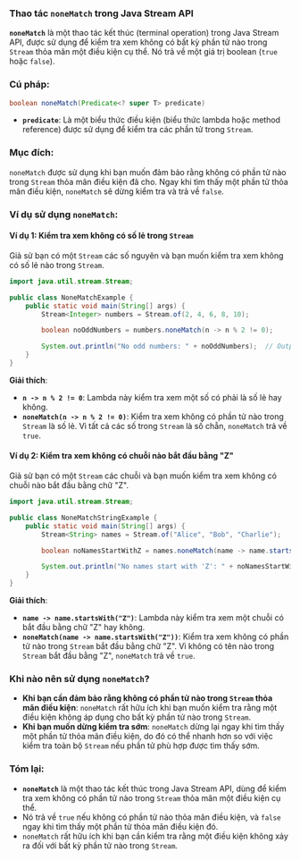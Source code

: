### Thao tác `noneMatch` trong Java Stream API

**`noneMatch`** là một thao tác kết thúc (terminal operation) trong Java Stream API, được sử dụng để kiểm tra xem không có bất kỳ phần tử nào trong `Stream` thỏa mãn một điều kiện cụ thể. Nó trả về một giá trị boolean (`true` hoặc `false`).

### Cú pháp:
```java
boolean noneMatch(Predicate<? super T> predicate)
```

- **`predicate`**: Là một biểu thức điều kiện (biểu thức lambda hoặc method reference) được sử dụng để kiểm tra các phần tử trong `Stream`.

### Mục đích:
`noneMatch` được sử dụng khi bạn muốn đảm bảo rằng không có phần tử nào trong `Stream` thỏa mãn điều kiện đã cho. Ngay khi tìm thấy một phần tử thỏa mãn điều kiện, `noneMatch` sẽ dừng kiểm tra và trả về `false`.

### Ví dụ sử dụng `noneMatch`:

#### Ví dụ 1: Kiểm tra xem không có số lẻ trong `Stream`
Giả sử bạn có một `Stream` các số nguyên và bạn muốn kiểm tra xem không có số lẻ nào trong `Stream`.

```java
import java.util.stream.Stream;

public class NoneMatchExample {
    public static void main(String[] args) {
        Stream<Integer> numbers = Stream.of(2, 4, 6, 8, 10);

        boolean noOddNumbers = numbers.noneMatch(n -> n % 2 != 0);

        System.out.println("No odd numbers: " + noOddNumbers);  // Output: No odd numbers: true
    }
}
```

**Giải thích**:
- **`n -> n % 2 != 0`**: Lambda này kiểm tra xem một số có phải là số lẻ hay không.
- **`noneMatch(n -> n % 2 != 0)`**: Kiểm tra xem không có phần tử nào trong `Stream` là số lẻ. Vì tất cả các số trong `Stream` là số chẵn, `noneMatch` trả về `true`.

#### Ví dụ 2: Kiểm tra xem không có chuỗi nào bắt đầu bằng "Z"
Giả sử bạn có một `Stream` các chuỗi và bạn muốn kiểm tra xem không có chuỗi nào bắt đầu bằng chữ "Z".

```java
import java.util.stream.Stream;

public class NoneMatchStringExample {
    public static void main(String[] args) {
        Stream<String> names = Stream.of("Alice", "Bob", "Charlie");

        boolean noNamesStartWithZ = names.noneMatch(name -> name.startsWith("Z"));

        System.out.println("No names start with 'Z': " + noNamesStartWithZ);  // Output: No names start with 'Z': true
    }
}
```

**Giải thích**:
- **`name -> name.startsWith("Z")`**: Lambda này kiểm tra xem một chuỗi có bắt đầu bằng chữ "Z" hay không.
- **`noneMatch(name -> name.startsWith("Z"))`**: Kiểm tra xem không có phần tử nào trong `Stream` bắt đầu bằng chữ "Z". Vì không có tên nào trong `Stream` bắt đầu bằng "Z", `noneMatch` trả về `true`.

### Khi nào nên sử dụng `noneMatch`?

- **Khi bạn cần đảm bảo rằng không có phần tử nào trong `Stream` thỏa mãn điều kiện**: `noneMatch` rất hữu ích khi bạn muốn kiểm tra rằng một điều kiện không áp dụng cho bất kỳ phần tử nào trong `Stream`.
- **Khi bạn muốn dừng kiểm tra sớm**: `noneMatch` dừng lại ngay khi tìm thấy một phần tử thỏa mãn điều kiện, do đó có thể nhanh hơn so với việc kiểm tra toàn bộ `Stream` nếu phần tử phù hợp được tìm thấy sớm.

### Tóm lại:
- **`noneMatch`** là một thao tác kết thúc trong Java Stream API, dùng để kiểm tra xem không có phần tử nào trong `Stream` thỏa mãn một điều kiện cụ thể.
- Nó trả về `true` nếu không có phần tử nào thỏa mãn điều kiện, và `false` ngay khi tìm thấy một phần tử thỏa mãn điều kiện đó.
- `noneMatch` rất hữu ích khi bạn cần kiểm tra rằng một điều kiện không xảy ra đối với bất kỳ phần tử nào trong `Stream`.